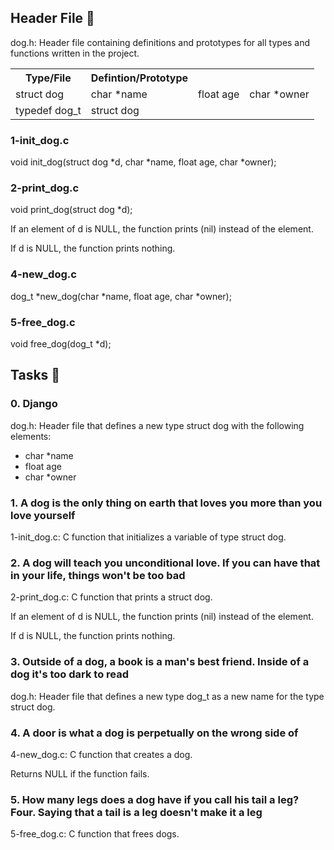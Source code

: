   <h2>Header File 📁</h2>
  <p>dog.h: Header file containing definitions and prototypes for all types and functions written in the project.</p>

  <table>
    <tr>
      <th>Type/File</th>
      <th>Defintion/Prototype</th>
    </tr>
    <tr>
      <td>struct dog</td>
      <td>char *name</td>
      <td>float age</td>
      <td>char *owner</td>
    </tr>
    <tr>
      <td>typedef dog_t</td>
      <td>struct dog</td>
    </tr>
  </table>

  <h3>1-init_dog.c</h3>
  <p>void init_dog(struct dog *d, char *name, float age, char *owner);</p>

  <h3>2-print_dog.c</h3>
  <p>void print_dog(struct dog *d);</p>
  <p>If an element of d is NULL, the function prints (nil) instead of the element.</p>
  <p>If d is NULL, the function prints nothing.</p>

  <h3>4-new_dog.c</h3>
  <p>dog_t *new_dog(char *name, float age, char *owner);</p>

  <h3>5-free_dog.c</h3>
  <p>void free_dog(dog_t *d);</p>

  <h2>Tasks 📃</h2>
  <h3>0. Django</h3>
  <p>dog.h: Header file that defines a new type struct dog with the following elements:</p>
  <ul>
    <li>char *name</li>
    <li>float age</li>
    <li>char *owner</li>
  </ul>

  <h3>1. A dog is the only thing on earth that loves you more than you love yourself</h3>
  <p>1-init_dog.c: C function that initializes a variable of type struct dog.</p>

  <h3>2. A dog will teach you unconditional love. If you can have that in your life, things won't be too bad</h3>
  <p>2-print_dog.c: C function that prints a struct dog.</p>
  <p>If an element of d is NULL, the function prints (nil) instead of the element.</p>
  <p>If d is NULL, the function prints nothing.</p>

  <h3>3. Outside of a dog, a book is a man's best friend. Inside of a dog it's too dark to read</h3>
  <p>dog.h: Header file that defines a new type dog_t as a new name for the type struct dog.</p>

  <h3>4. A door is what a dog is perpetually on the wrong side of</h3>
  <p>4-new_dog.c: C function that creates a dog.</p>
  <p>Returns NULL if the function fails.</p>

  <h3>5. How many legs does a dog have if you call his tail a leg? Four. Saying that a tail is a leg doesn't make it a leg</h3>
  <p>5-free_dog.c: C function that frees dogs.</p>
